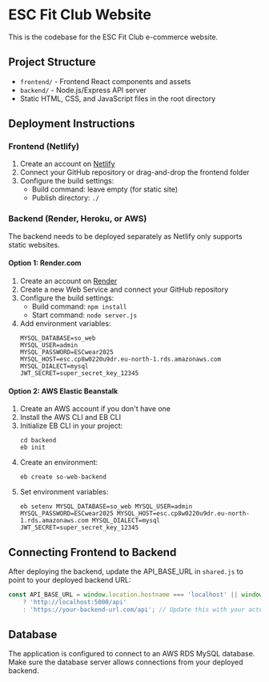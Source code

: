 # ESC Fit Club Website

This is the codebase for the ESC Fit Club e-commerce website.

## Project Structure

- `frontend/` - Frontend React components and assets
- `backend/` - Node.js/Express API server
- Static HTML, CSS, and JavaScript files in the root directory

## Deployment Instructions

### Frontend (Netlify)

1. Create an account on [Netlify](https://www.netlify.com/)
2. Connect your GitHub repository or drag-and-drop the frontend folder
3. Configure the build settings:
   - Build command: leave empty (for static site)
   - Publish directory: `./`

### Backend (Render, Heroku, or AWS)

The backend needs to be deployed separately as Netlify only supports static websites.

#### Option 1: Render.com

1. Create an account on [Render](https://render.com/)
2. Create a new Web Service and connect your GitHub repository
3. Configure the build settings:
   - Build command: `npm install`
   - Start command: `node server.js`
4. Add environment variables:
   ```
   MYSQL_DATABASE=so_web
   MYSQL_USER=admin
   MYSQL_PASSWORD=ESCwear2025
   MYSQL_HOST=esc.cp8w0220u9dr.eu-north-1.rds.amazonaws.com
   MYSQL_DIALECT=mysql
   JWT_SECRET=super_secret_key_12345
   ```

#### Option 2: AWS Elastic Beanstalk

1. Create an AWS account if you don't have one
2. Install the AWS CLI and EB CLI
3. Initialize EB CLI in your project:
   ```
   cd backend
   eb init
   ```
4. Create an environment:
   ```
   eb create so-web-backend
   ```
5. Set environment variables:
   ```
   eb setenv MYSQL_DATABASE=so_web MYSQL_USER=admin MYSQL_PASSWORD=ESCwear2025 MYSQL_HOST=esc.cp8w0220u9dr.eu-north-1.rds.amazonaws.com MYSQL_DIALECT=mysql JWT_SECRET=super_secret_key_12345
   ```

## Connecting Frontend to Backend

After deploying the backend, update the API_BASE_URL in `shared.js` to point to your deployed backend URL:

```javascript
const API_BASE_URL = window.location.hostname === 'localhost' || window.location.hostname === '127.0.0.1'
    ? 'http://localhost:5000/api'
    : 'https://your-backend-url.com/api'; // Update this with your actual backend URL
```

## Database

The application is configured to connect to an AWS RDS MySQL database. Make sure the database server allows connections from your deployed backend. 
